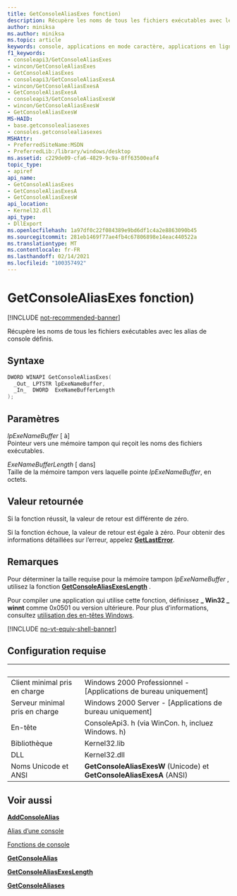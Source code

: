 ```yaml
---
title: GetConsoleAliasExes fonction)
description: Récupère les noms de tous les fichiers exécutables avec les alias de console définis.
author: miniksa
ms.author: miniksa
ms.topic: article
keywords: console, applications en mode caractère, applications en ligne de commande, applications de terminal, API console
f1_keywords:
- consoleapi3/GetConsoleAliasExes
- wincon/GetConsoleAliasExes
- GetConsoleAliasExes
- consoleapi3/GetConsoleAliasExesA
- wincon/GetConsoleAliasExesA
- GetConsoleAliasExesA
- consoleapi3/GetConsoleAliasExesW
- wincon/GetConsoleAliasExesW
- GetConsoleAliasExesW
MS-HAID:
- base.getconsolealiasexes
- consoles.getconsolealiasexes
MSHAttr:
- PreferredSiteName:MSDN
- PreferredLib:/library/windows/desktop
ms.assetid: c229de09-cfa6-4829-9c9a-8ff63500eaf4
topic_type:
- apiref
api_name:
- GetConsoleAliasExes
- GetConsoleAliasExesA
- GetConsoleAliasExesW
api_location:
- Kernel32.dll
api_type:
- DllExport
ms.openlocfilehash: 1a97df0c22f084389e9bd6df1c4a2e8863090b45
ms.sourcegitcommit: 281eb1469f77ae4fb4c67806898e14eac440522a
ms.translationtype: MT
ms.contentlocale: fr-FR
ms.lasthandoff: 02/14/2021
ms.locfileid: "100357492"
---
```

# <a name="getconsolealiasexes-function"></a>GetConsoleAliasExes fonction)

[!INCLUDE [not-recommended-banner](./includes/not-recommended-banner.md)]

Récupère les noms de tous les fichiers exécutables avec les alias de console définis.

## <a name="syntax"></a>Syntaxe

```C
DWORD WINAPI GetConsoleAliasExes(
  _Out_ LPTSTR lpExeNameBuffer,
  _In_  DWORD  ExeNameBufferLength
);
```

## <a name="parameters"></a>Paramètres

*lpExeNameBuffer* \[ à\]  
Pointeur vers une mémoire tampon qui reçoit les noms des fichiers exécutables.

*ExeNameBufferLength* \[ dans\]  
Taille de la mémoire tampon vers laquelle pointe *lpExeNameBuffer*, en octets.

## <a name="return-value"></a>Valeur retournée

Si la fonction réussit, la valeur de retour est différente de zéro.

Si la fonction échoue, la valeur de retour est égale à zéro. Pour obtenir des informations détaillées sur l’erreur, appelez [**GetLastError**](/windows/win32/api/errhandlingapi/nf-errhandlingapi-getlasterror).

## <a name="remarks"></a>Remarques

Pour déterminer la taille requise pour la mémoire tampon *lpExeNameBuffer* , utilisez la fonction [**GetConsoleAliasExesLength**](getconsolealiasexeslength.md) .

Pour compiler une application qui utilise cette fonction, définissez **\_ Win32 \_ winnt** comme 0x0501 ou version ultérieure. Pour plus d’informations, consultez [utilisation des en-têtes Windows](/windows/win32/winprog/using-the-windows-headers).

[!INCLUDE [no-vt-equiv-shell-banner](./includes/no-vt-equiv-shell-banner.md)]

## <a name="requirements"></a>Configuration requise

| &nbsp; | &nbsp; |
|-|-|
| Client minimal pris en charge | Windows 2000 Professionnel - \[Applications de bureau uniquement\] |
| Serveur minimal pris en charge | Windows 2000 Server - \[Applications de bureau uniquement\] |
| En-tête | ConsoleApi3. h (via WinCon. h, incluez Windows. h) |
| Bibliothèque | Kernel32.lib |
| DLL | Kernel32.dll |
| Noms Unicode et ANSI | **GetConsoleAliasExesW** (Unicode) et **GetConsoleAliasExesA** (ANSI) |

## <a name="see-also"></a>Voir aussi

[**AddConsoleAlias**](addconsolealias.md)

[Alias d’une console](console-aliases.md)

[Fonctions de console](console-functions.md)

[**GetConsoleAlias**](getconsolealias.md)

[**GetConsoleAliasExesLength**](getconsolealiasexeslength.md)

[**GetConsoleAliases**](getconsolealiases.md)